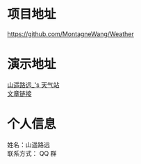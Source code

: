 # 项目地址
https://github.com/MontagneWang/Weather

# 演示地址
[山遥路远_'s 天气站](https://weather.乐正绫.cn)  
[文章链接](https://乐正绫.cn/2022/09/25/山遥路远_'s%20天气站，欢迎光临/)

# 个人信息
姓名：山遥路远  
联系方式： QQ 群  
